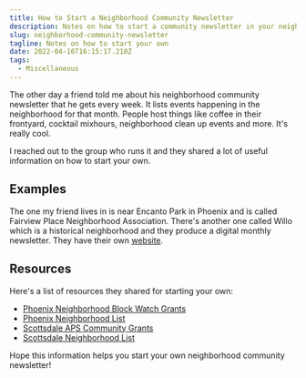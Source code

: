 ```yaml
---
title: How to Start a Neighborhood Community Newsletter
description: Notes on how to start a community newsletter in your neighborhood
slug: neighborhood-community-newsletter
tagline: Notes on how to start your own
date: 2022-04-16T16:15:17.210Z
tags:
  - Miscellaneous
---
```

The other day a friend told me about his neighborhood community newsletter that he gets every week. It lists events happening in the neighborhood for that month. People host things like coffee in their frontyard, cocktail mixhours, neighborhood clean up events and more. It's really cool.

I reached out to the group who runs it and they shared a lot of useful information on how to start your own.

## Examples

The one my friend lives in is near Encanto Park in Phoenix and is called Fairview Place Neighborhood Association. There's another one called Willo which is a historical neighborhood and they produce a digital monthly newsletter. They have their own [website](https://willophx.com/willo-residents/inside-willo/).

## Resources

Here's a list of resources they shared for starting your own:
- [Phoenix Neighborhood Block Watch Grants](https://www.phoenix.gov/police/resources-information/block-watch-grants)
- [Phoenix Neighborhood List](https://nsdonline.phoenix.gov/NeighborhoodOrgs/Alphabetical)
- [Scottsdale APS Community Grants](https://www.aps.com/en/About/Community/In-the-Community/In-kind-Contributions)
- [Scottsdale Neighborhood List](https://www.scottsdaleaz.gov/citizen-service/neighborhood-notification)

Hope this information helps you start your own neighborhood community newsletter!

